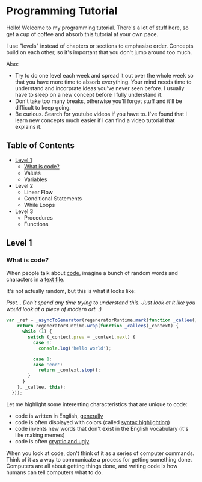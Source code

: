 # Programming Tutorial
Hello! Welcome to my programming tutorial. There's a lot of stuff here, so get a cup of coffee and absorb this tutorial at your own pace.

I use "levels" instead of chapters or sections to emphasize order. Concepts build on each other, so it's important that you don't jump around too much.

Also:
* Try to do one level each week and spread it out over the whole week so that you have more time to absorb everything. Your mind needs time to understand and incorprate ideas you've never seen before. I usually have to sleep on a new concept before I fully understand it.
* Don't take too many breaks, otherwise you'll forget stuff and it'll be difficult to keep going.
* Be curious. Search for youtube videos if you have to. I've found that I learn new concepts much easier if I can find a video tutorial that explains it.


## Table of Contents
* [Level 1](#level-1)
  * [What is code?](#what-is-code)
  * Values
  * Variables
* Level 2
  * Linear Flow
  * Conditional Statements
  * While Loops
* Level 3
  * Procedures
  * Functions


## Level 1

### What is code?
When people talk about [code](https://en.wikipedia.org/wiki/Source_code), imagine a bunch of random words and characters in a [text file](https://en.wikipedia.org/wiki/Text_file).

It's not actually random, but this is what it looks like:

*Psst... Don't spend any time trying to understand this. Just look at it like you would look at a piece of modern art. :)*
```js
var _ref = _asyncToGenerator(regeneratorRuntime.mark(function _callee() {
    return regeneratorRuntime.wrap(function _callee$(_context) {
      while (1) {
        switch (_context.prev = _context.next) {
          case 0:
            console.log('hello world');

          case 1:
          case 'end':
            return _context.stop();
        }
      }
    }, _callee, this);
  }));
```

Let me highlight some interesting characteristics that are unique to code:

* code is written in English, [generally](http://softwareengineering.stackexchange.com/questions/1483/do-people-in-non-english-speaking-countries-code-in-english)
* code is often displayed with colors (called [syntax highlighting](https://en.wikipedia.org/wiki/Syntax_highlighting))
* code invents new words that don't exist in the English vocabulary (it's like making memes)
* code is often [cryptic and ugly](https://blog.codinghorror.com/code-isnt-beautiful/)

When you look at code, don't think of it as a series of computer commands. Think of it as a way to communicate a process for getting something done. Computers are all about getting things done, and writing code is how humans can tell computers what to do.
